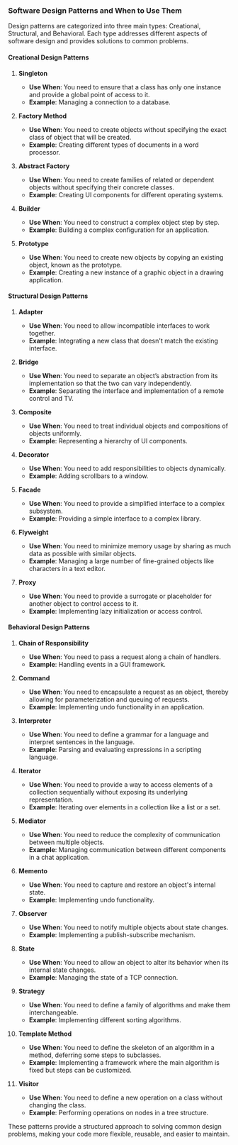 ### Software Design Patterns and When to Use Them

Design patterns are categorized into three main types: Creational, Structural, and Behavioral. Each
type addresses different aspects of software design and provides solutions to common problems.

#### Creational Design Patterns

1. **Singleton**

    - **Use When**: You need to ensure that a class has only one instance and provide a global point
      of access to it.
    - **Example**: Managing a connection to a database.

2. **Factory Method**

    - **Use When**: You need to create objects without specifying the exact class of object that
      will be created.
    - **Example**: Creating different types of documents in a word processor.

3. **Abstract Factory**

    - **Use When**: You need to create families of related or dependent objects without specifying
      their concrete classes.
    - **Example**: Creating UI components for different operating systems.

4. **Builder**

    - **Use When**: You need to construct a complex object step by step.
    - **Example**: Building a complex configuration for an application.

5. **Prototype**
    - **Use When**: You need to create new objects by copying an existing object, known as the
      prototype.
    - **Example**: Creating a new instance of a graphic object in a drawing application.

#### Structural Design Patterns

1. **Adapter**

    - **Use When**: You need to allow incompatible interfaces to work together.
    - **Example**: Integrating a new class that doesn't match the existing interface.

2. **Bridge**

    - **Use When**: You need to separate an object’s abstraction from its implementation so that the
      two can vary independently.
    - **Example**: Separating the interface and implementation of a remote control and TV.

3. **Composite**

    - **Use When**: You need to treat individual objects and compositions of objects uniformly.
    - **Example**: Representing a hierarchy of UI components.

4. **Decorator**

    - **Use When**: You need to add responsibilities to objects dynamically.
    - **Example**: Adding scrollbars to a window.

5. **Facade**

    - **Use When**: You need to provide a simplified interface to a complex subsystem.
    - **Example**: Providing a simple interface to a complex library.

6. **Flyweight**

    - **Use When**: You need to minimize memory usage by sharing as much data as possible with
      similar objects.
    - **Example**: Managing a large number of fine-grained objects like characters in a text editor.

7. **Proxy**
    - **Use When**: You need to provide a surrogate or placeholder for another object to control
      access to it.
    - **Example**: Implementing lazy initialization or access control.

#### Behavioral Design Patterns

1. **Chain of Responsibility**

    - **Use When**: You need to pass a request along a chain of handlers.
    - **Example**: Handling events in a GUI framework.

2. **Command**

    - **Use When**: You need to encapsulate a request as an object, thereby allowing for
      parameterization and queuing of requests.
    - **Example**: Implementing undo functionality in an application.

3. **Interpreter**

    - **Use When**: You need to define a grammar for a language and interpret sentences in the
      language.
    - **Example**: Parsing and evaluating expressions in a scripting language.

4. **Iterator**

    - **Use When**: You need to provide a way to access elements of a collection sequentially
      without exposing its underlying representation.
    - **Example**: Iterating over elements in a collection like a list or a set.

5. **Mediator**

    - **Use When**: You need to reduce the complexity of communication between multiple objects.
    - **Example**: Managing communication between different components in a chat application.

6. **Memento**

    - **Use When**: You need to capture and restore an object's internal state.
    - **Example**: Implementing undo functionality.

7. **Observer**

    - **Use When**: You need to notify multiple objects about state changes.
    - **Example**: Implementing a publish-subscribe mechanism.

8. **State**

    - **Use When**: You need to allow an object to alter its behavior when its internal state
      changes.
    - **Example**: Managing the state of a TCP connection.

9. **Strategy**

    - **Use When**: You need to define a family of algorithms and make them interchangeable.
    - **Example**: Implementing different sorting algorithms.

10. **Template Method**

    - **Use When**: You need to define the skeleton of an algorithm in a method, deferring some
      steps to subclasses.
    - **Example**: Implementing a framework where the main algorithm is fixed but steps can be
      customized.

11. **Visitor**
    - **Use When**: You need to define a new operation on a class without changing the class.
    - **Example**: Performing operations on nodes in a tree structure.

These patterns provide a structured approach to solving common design problems, making your code
more flexible, reusable, and easier to maintain.
